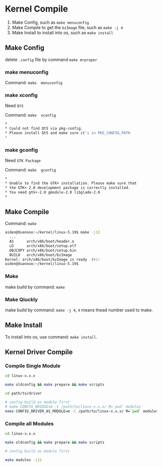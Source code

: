 
# Kernel Compile

1. Make Config, such as `make menuconfig`
2. Make Compile to get the `bzImage` file, such as `make -j 4`
3. Make Install to install into os, such as `make install`


## Make Config

delete `.config` file by command `make mrproper`

### make menuconfig

Command: `make  menuconfig`


### make xconfig
Need `Qt5`

Command: `make  xconfig`

```bash
*
* Could not find Qt5 via pkg-config.
* Please install Qt5 and make sure it's in PKG_CONFIG_PATH
*
```


### make gconfig
Need `GTK Package`

Command: `make  gconfig`

```bash
*
* Unable to find the GTK+ installation. Please make sure that
* the GTK+ 2.0 development package is correctly installed.
* You need gtk+-2.0 gmodule-2.0 libglade-2.0
*
```


## Make Compile

Command: `make`

```bash
aiden@Xuanooo:~/kernel/linux-5.19$ make -j12
  ...
  AS      arch/x86/boot/header.o
  LD      arch/x86/boot/setup.elf
  OBJCOPY arch/x86/boot/setup.bin
  BUILD   arch/x86/boot/bzImage
Kernel: arch/x86/boot/bzImage is ready  (#1)
aiden@Xuanooo:~/kernel/linux-5.19$
```

### Make
make build by command: `make`


### Make Qiuckly
make build by command: `make -j 4`, `4` means thead number used to make.



## Make Install

To install into os, use command: `make install`.



## Kernel Driver Compile

### Compile Single Module

```bash
cd linux-x.x.x

make oldconfig && make prepare && make scripts

cd path/to/driver

# config build as module first
# make CONFIG_BRIDGE=m -C /path/to/linux-x.x.x/ M=`pwd` modules
make CONFIG_DRIVER_AS_MODULE=m -C /path/to/linux-x.x.x/ M=`pwd` modules
```

### Compile all Modules


```bash
cd linux-x.x.x

make oldconfig && make prepare && make scripts

# config build as module first

make modules -j12
```














